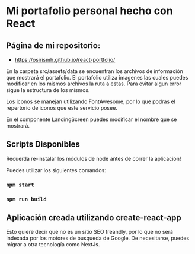 # Mi portafolio personal hecho con React

## Página de mi repositorio:
- https://osirismh.github.io/react-portfolio/

En la carpeta src/assets/data se encuentran los archivos de información que mostrará el portafolio. El portafolio utiliza imagenes las cuales puedes modificar en los mismos archivos la ruta a estas. Para evitar algun error sigue la estructura de los mismos.

Los iconos se manejan utilizando FontAwesome, por lo que podras el repertorio de iconos que este servicio posee.

En el componente LandingScreen puedes modificar el nombre que se mostrará.

## Scripts Disponibles

Recuerda re-instalar los módulos de node antes de correr la aplicación!

Puedes utilizar los siguientes comandos:

### `npm start`

### `npm run build`

## Aplicación creada utilizando create-react-app

Esto quiere decir que no es un sitio SEO freandly, por lo que no será indexada por los motores de busqueda de Google.
De necesitarse, puedes migrar a otra tecnología como NextJs.